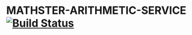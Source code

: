 # MATHSTER-ARITHMETIC-SERVICE [![Build Status](https://travis-ci.com/Maniollo/MATHSTER-ARITHMETIC-SERVICE.svg?branch=master)](https://travis-ci.com/Maniollo/MATHSTER-ARITHMETIC-SERVICE)
